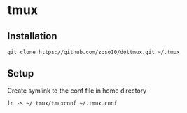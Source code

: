tmux
====

## Installation
```shell
git clone https://github.com/zoso10/dottmux.git ~/.tmux
```

## Setup
Create symlink to the conf file in home directory
```shell
ln -s ~/.tmux/tmuxconf ~/.tmux.conf
```
